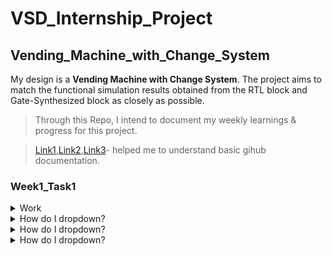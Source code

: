 # **VSD_Internship_Project**
## Vending_Machine_with_Change_System
My design is a **Vending Machine with Change System**. The project aims to match the functional simulation results obtained from the RTL block and Gate-Synthesized block as closely as possible.

>Through this Repo, I intend to document my weekly learnings & progress for this project.

>[Link1](https://docs.github.com/en/get-started/writing-on-github/getting-started-with-writing-and-formatting-on-github/basic-writing-and-formatting-syntax),[Link2](https://www.youtube.com/watch?v=Nj87GEXxhjc),[Link3](https://gist.github.com/citrusui/07978f14b11adada364ff901e27c7f61)- helped me to understand basic gihub documentation.

###  Week1_Task1
<details>
<summary>Work</summary>
<br>
I have installed all the necessary tools required for the project.
- iverilog
- gtkwave
- yosys
</details>

<details>
<summary>How do I dropdown?</summary>
<br>
This is how you dropdown.
</details>

<details>
<summary>How do I dropdown?</summary>
<br>
This is how you dropdown.
</details>

<details>
<summary>How do I dropdown?</summary>
<br>
This is how you dropdown.
</details>
